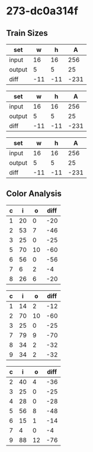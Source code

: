 # 273-dc0a314f
## Train Sizes

|set|w|h|A|
|---|---|---|---|
|input|16|16|256|
|output|5|5|25|
|diff|-11|-11|-231|


|set|w|h|A|
|---|---|---|---|
|input|16|16|256|
|output|5|5|25|
|diff|-11|-11|-231|


|set|w|h|A|
|---|---|---|---|
|input|16|16|256|
|output|5|5|25|
|diff|-11|-11|-231|


## Color Analysis

|c|i|o|diff|
|---|---|---|---|
|1|20|0|-20|
|2|53|7|-46|
|3|25|0|-25|
|5|70|10|-60|
|6|56|0|-56|
|7|6|2|-4|
|8|26|6|-20|


|c|i|o|diff|
|---|---|---|---|
|1|14|2|-12|
|2|70|10|-60|
|3|25|0|-25|
|7|79|9|-70|
|8|34|2|-32|
|9|34|2|-32|


|c|i|o|diff|
|---|---|---|---|
|2|40|4|-36|
|3|25|0|-25|
|4|28|0|-28|
|5|56|8|-48|
|6|15|1|-14|
|7|4|0|-4|
|9|88|12|-76|

